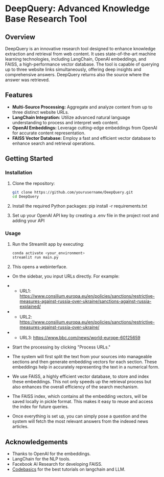 # DeepQuery: Advanced Knowledge Base Research Tool

## Overview

DeepQuery is an innovative research tool designed to enhance knowledge extraction and retrieval from web content. It uses state-of-the-art machine learning technologies, including LangChain, OpenAI embeddings, and FAISS, a high-performance vector database. The tool is capable of querying up to three website links simultaneously, offering deep insights and comprehensive answers. DeepQuery returns also the source where the answer was retrieved.

## Features

- **Multi-Source Processing:** Aggregate and analyze content from up to three distinct website URLs.
- **LangChain Integration:** Utilize advanced natural language understanding to process and interpret web content.
- **OpenAI Embeddings:** Leverage cutting-edge embeddings from OpenAI for accurate content representation.
- **FAISS Vector Database:** Employ a fast and efficient vector database to enhance search and retrieval operations.

## Getting Started

### Installation

1. Clone the repository:
   ```bash
   git clone https://github.com/yourusername/DeepQuery.git
   cd DeepQuery
   ```

2. Install the required Python packages:
pip install -r requirements.txt

3. Set up your OpenAI API key by creating a .env file in the project root and adding your API

### Usage

1. Run the Streamlit app by executing:
   ```bash
   conda activate <your_environment>
   streamlit run main.py

2. This opens a webinterface.

- On the sidebar, you input URLs directly. For example:
- - URL1: https://www.consilium.europa.eu/en/policies/sanctions/restrictive-measures-against-russia-over-ukraine/sanctions-against-russia-explained/
- - URL2: https://www.consilium.europa.eu/en/policies/sanctions/restrictive-measures-against-russia-over-ukraine/
- - URL3: https://www.bbc.com/news/world-europe-60125659

- Start the processing by clicking "Process URLs."

- The system will first split the text from your sources into manageable sections and then generate embedding vectors for each section. These embeddings help in accurately representing the text in a numerical form.

- We use FAISS, a highly efficient vector database, to store and index these embeddings. This not only speeds up the retrieval process but also enhances the overall efficiency of the search mechanism.

- The FAISS index, which contains all the embedding vectors, will be saved locally in pickle format. This makes it easy to reuse and access the index for future queries.

- Once everything is set up, you can simply pose a question and the system will fetch the most relevant answers from the indexed news articles.

## Acknowledgements

- Thanks to OpenAI for the embeddings.
- LangChain for the NLP tools.
- Facebook AI Research for developing FAISS.
- [Codebasics](https://www.youtube.com/@codebasics) for the best tutorials on langchain and LLM.



